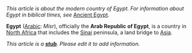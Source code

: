 *This article is about the modern country of Egypt. For information about Egypt in biblical times, see*
[Ancient Egypt](index.php?title=Ancient_Egypt&action=edit&redlink=1 "Ancient Egypt (page does not exist)").

**Egypt**
([Arabic](index.php?title=Arabic&action=edit&redlink=1 "Arabic (page does not exist)"):
*Misr*), officially the **Arab Republic of Egypt**, is a country in
[North Africa](index.php?title=North_Africa&action=edit&redlink=1 "North Africa (page does not exist)")
that includes the
[Sinai](index.php?title=Sinai&action=edit&redlink=1 "Sinai (page does not exist)")
peninsula, a land bridge to
[Asia](index.php?title=Asia&action=edit&redlink=1 "Asia (page does not exist)").

*This article is a **[stub](http://www.theopedia.com/Category:Theopedia_stubs "Category:Theopedia stubs")**. Please edit it to add information.*


